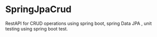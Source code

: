 # SpringJpaCrud

RestAPI for CRUD operations using spring boot, spring Data JPA , unit testing using spring boot test.
